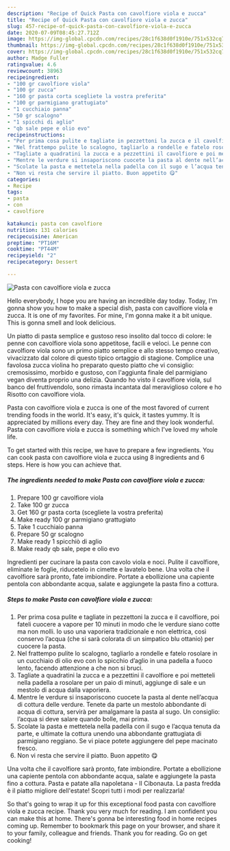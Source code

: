 ```yaml
---
description: "Recipe of Quick Pasta con cavolfiore viola e zucca"
title: "Recipe of Quick Pasta con cavolfiore viola e zucca"
slug: 457-recipe-of-quick-pasta-con-cavolfiore-viola-e-zucca
date: 2020-07-09T08:45:27.712Z
image: https://img-global.cpcdn.com/recipes/28c1f638d0f1910e/751x532cq70/pasta-con-cavolfiore-viola-e-zucca-recipe-main-photo.jpg
thumbnail: https://img-global.cpcdn.com/recipes/28c1f638d0f1910e/751x532cq70/pasta-con-cavolfiore-viola-e-zucca-recipe-main-photo.jpg
cover: https://img-global.cpcdn.com/recipes/28c1f638d0f1910e/751x532cq70/pasta-con-cavolfiore-viola-e-zucca-recipe-main-photo.jpg
author: Madge Fuller
ratingvalue: 4.6
reviewcount: 38963
recipeingredient:
- "100 gr cavolfiore viola"
- "100 gr zucca"
- "160 gr pasta corta scegliete la vostra preferita"
- "100 gr parmigiano grattugiato"
- "1 cucchiaio panna"
- "50 gr scalogno"
- "1 spicchi di aglio"
- "qb sale pepe e olio evo"
recipeinstructions:
- "Per prima cosa pulite e tagliate in pezzettoni la zucca e il cavolfiore, poi fateli cuocere a vapore per 10 minuti in modo che le verdure siano cotte ma non molli. Io uso una vaporiera tradizionale e non elettrica, così conservo l’acqua (che si sarà colorata di un simpatico blu ottanio) per cuocere la pasta."
- "Nel frattempo pulite lo scalogno, tagliarlo a rondelle e fatelo rosolare in un cucchiaio di olio evo con lo spicchio d’aglio in una padella a fuoco lento, facendo attenzione a che non si bruci."
- "Tagliate a quadratini la zucca e a pezzettini il cavolfiore e poi metteteli nella padella a rosolare per un paio di minuti, aggiunge di sale e un mestolo di acqua dalla vaporiera."
- "Mentre le verdure si insaporiscono cuocete la pasta al dente nell’acqua di cottura delle verdure. Tenete da parte un mestolo abbondante di acqua di cottura, servirà per amalgamare la pasta al sugo. Un consiglio: l’acqua si deve salare quando bolle, mai prima."
- "Scolate la pasta e mettetela nella padella con il sugo e l’acqua tenuta da parte, e ultimate la cottura unendo una abbondante grattugiata di parmigiano reggiano. Se vi piace potete aggiungere del pepe macinato fresco."
- "Non vi resta che servire il piatto. Buon appetito 😋"
categories:
- Recipe
tags:
- pasta
- con
- cavolfiore

katakunci: pasta con cavolfiore 
nutrition: 131 calories
recipecuisine: American
preptime: "PT16M"
cooktime: "PT44M"
recipeyield: "2"
recipecategory: Dessert

---
```



![Pasta con cavolfiore viola e zucca](https://img-global.cpcdn.com/recipes/28c1f638d0f1910e/751x532cq70/pasta-con-cavolfiore-viola-e-zucca-recipe-main-photo.jpg)

Hello everybody, I hope you are having an incredible day today. Today, I'm gonna show you how to make a special dish, pasta con cavolfiore viola e zucca. It is one of my favorites. For mine, I'm gonna make it a bit unique. This is gonna smell and look delicious.

Un piatto di pasta semplice e gustoso reso insolito dal tocco di colore: le penne con cavolfiore viola sono appetitose, facili e veloci. Le penne con cavolfiore viola sono un primo piatto semplice e allo stesso tempo creativo, vivacizzato dal colore di questo tipico ortaggio di stagione. Complice una favolosa zucca violina ho preparato questo piatto che vi consiglio: cremosissimo, morbido e gustoso, con l&#39;aggiunta finale del parmigiano vegan diventa proprio una delizia. Quando ho visto il cavolfiore viola, sul banco del fruttivendolo, sono rimasta incantata dal meraviglioso colore e ho Risotto con cavolfiore viola.

Pasta con cavolfiore viola e zucca is one of the most favored of current trending foods in the world. It's easy, it's quick, it tastes yummy. It is appreciated by millions every day. They are fine and they look wonderful. Pasta con cavolfiore viola e zucca is something which I've loved my whole life.


To get started with this recipe, we have to prepare a few ingredients. You can cook pasta con cavolfiore viola e zucca using 8 ingredients and 6 steps. Here is how you can achieve that.

<!--inarticleads1-->

##### The ingredients needed to make Pasta con cavolfiore viola e zucca:

1. Prepare 100 gr cavolfiore viola
1. Take 100 gr zucca
1. Get 160 gr pasta corta (scegliete la vostra preferita)
1. Make ready 100 gr parmigiano grattugiato
1. Take 1 cucchiaio panna
1. Prepare 50 gr scalogno
1. Make ready 1 spicchiò di aglio
1. Make ready qb sale, pepe e olio evo


Ingredienti per cucinare la pasta con cavolo viola e noci. Pulite il cavolfiore, eliminate le foglie, riducetelo in cimette e lavatelo bene. Una volta che il cavolfiore sarà pronto, fate imbiondire. Portate a ebollizione una capiente pentola con abbondante acqua, salate e aggiungete la pasta fino a cottura. 

<!--inarticleads2-->

##### Steps to make Pasta con cavolfiore viola e zucca:

1. Per prima cosa pulite e tagliate in pezzettoni la zucca e il cavolfiore, poi fateli cuocere a vapore per 10 minuti in modo che le verdure siano cotte ma non molli. Io uso una vaporiera tradizionale e non elettrica, così conservo l’acqua (che si sarà colorata di un simpatico blu ottanio) per cuocere la pasta.
1. Nel frattempo pulite lo scalogno, tagliarlo a rondelle e fatelo rosolare in un cucchiaio di olio evo con lo spicchio d’aglio in una padella a fuoco lento, facendo attenzione a che non si bruci.
1. Tagliate a quadratini la zucca e a pezzettini il cavolfiore e poi metteteli nella padella a rosolare per un paio di minuti, aggiunge di sale e un mestolo di acqua dalla vaporiera.
1. Mentre le verdure si insaporiscono cuocete la pasta al dente nell’acqua di cottura delle verdure. Tenete da parte un mestolo abbondante di acqua di cottura, servirà per amalgamare la pasta al sugo. Un consiglio: l’acqua si deve salare quando bolle, mai prima.
1. Scolate la pasta e mettetela nella padella con il sugo e l’acqua tenuta da parte, e ultimate la cottura unendo una abbondante grattugiata di parmigiano reggiano. Se vi piace potete aggiungere del pepe macinato fresco.
1. Non vi resta che servire il piatto. Buon appetito 😋


Una volta che il cavolfiore sarà pronto, fate imbiondire. Portate a ebollizione una capiente pentola con abbondante acqua, salate e aggiungete la pasta fino a cottura. Pasta e patate alla napoletana - Il Cibonauta. La pasta fredda è il piatto migliore dell&#39;estate! Scopri tutti i modi per realizzarla! 

So that's going to wrap it up for this exceptional food pasta con cavolfiore viola e zucca recipe. Thank you very much for reading. I am confident you can make this at home. There's gonna be interesting food in home recipes coming up. Remember to bookmark this page on your browser, and share it to your family, colleague and friends. Thank you for reading. Go on get cooking!
